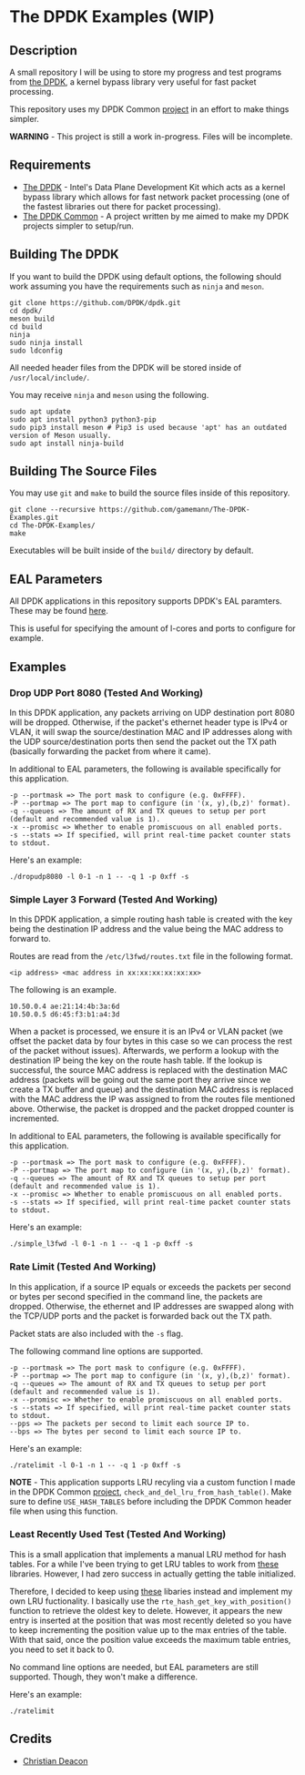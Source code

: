 # The DPDK Examples (WIP)
## Description
A small repository I will be using to store my progress and test programs from [the DPDK](https://www.dpdk.org/), a kernel bypass library very useful for fast packet processing.

This repository uses my DPDK Common [project](https://github.com/gamemann/The-DPDK-Common) in an effort to make things simpler.

**WARNING** - This project is still a work in-progress. Files will be incomplete.

## Requirements
* [The DPDK](https://dpdk.org) - Intel's Data Plane Development Kit which acts as a kernel bypass library which allows for fast network packet processing (one of the fastest libraries out there for packet processing).
* [The DPDK Common](https://github.com/gamemann/The-DPDK-Common) - A project written by me aimed to make my DPDK projects simpler to setup/run.

## Building The DPDK
If you want to build the DPDK using default options, the following should work assuming you have the requirements such as `ninja` and `meson`.

```
git clone https://github.com/DPDK/dpdk.git
cd dpdk/
meson build
cd build
ninja
sudo ninja install
sudo ldconfig
```

All needed header files from the DPDK will be stored inside of `/usr/local/include/`.

You may receive `ninja` and `meson` using the following.

```
sudo apt update
sudo apt install python3 python3-pip
sudo pip3 install meson # Pip3 is used because 'apt' has an outdated version of Meson usually.
sudo apt install ninja-build
```

## Building The Source Files
You may use `git` and `make` to build the source files inside of this repository.

```
git clone --recursive https://github.com/gamemann/The-DPDK-Examples.git
cd The-DPDK-Examples/
make
```

Executables will be built inside of the `build/` directory by default.

## EAL Parameters
All DPDK applications in this repository supports DPDK's EAL paramters. These may be found [here](http://doc.dpdk.org/guides/linux_gsg/linux_eal_parameters.html).

This is useful for specifying the amount of l-cores and ports to configure for example.

## Examples
### Drop UDP Port 8080 (Tested And Working)
In this DPDK application, any packets arriving on UDP destination port 8080 will be dropped. Otherwise, if the packet's ethernet header type is IPv4 or VLAN, it will swap the source/destination MAC and IP addresses along with the UDP source/destination ports then send the packet out the TX path (basically forwarding the packet from where it came).

In additional to EAL parameters, the following is available specifically for this application.

```
-p --portmask => The port mask to configure (e.g. 0xFFFF).
-P --portmap => The port map to configure (in '(x, y),(b,z)' format).
-q --queues => The amount of RX and TX queues to setup per port (default and recommended value is 1).
-x --promisc => Whether to enable promiscuous on all enabled ports.
-s --stats => If specified, will print real-time packet counter stats to stdout.
```

Here's an example:

```
./dropudp8080 -l 0-1 -n 1 -- -q 1 -p 0xff -s
```

### Simple Layer 3 Forward (Tested And Working)
In this DPDK application, a simple routing hash table is created with the key being the destination IP address and the value being the MAC address to forward to.

Routes are read from the `/etc/l3fwd/routes.txt` file in the following format.

```
<ip address> <mac address in xx:xx:xx:xx:xx:xx>
```

The following is an example.

```
10.50.0.4 ae:21:14:4b:3a:6d
10.50.0.5 d6:45:f3:b1:a4:3d
```

When a packet is processed, we ensure it is an IPv4 or VLAN packet (we offset the packet data by four bytes in this case so we can process the rest of the packet without issues). Afterwards, we perform a lookup with the destination IP being the key on the route hash table. If the lookup is successful, the source MAC address is replaced with the destination MAC address (packets will be going out the same port they arrive since we create a TX buffer and queue) and the destination MAC address is replaced with the MAC address the IP was assigned to from the routes file mentioned above. Otherwise, the packet is dropped and the packet dropped counter is incremented.

In additional to EAL parameters, the following is available specifically for this application.

```
-p --portmask => The port mask to configure (e.g. 0xFFFF).
-P --portmap => The port map to configure (in '(x, y),(b,z)' format).
-q --queues => The amount of RX and TX queues to setup per port (default and recommended value is 1).
-x --promisc => Whether to enable promiscuous on all enabled ports.
-s --stats => If specified, will print real-time packet counter stats to stdout.
```

Here's an example:

```
./simple_l3fwd -l 0-1 -n 1 -- -q 1 -p 0xff -s
```

### Rate Limit (Tested And Working)
In this application, if a source IP equals or exceeds the packets per second or bytes per second specified in the command line, the packets are dropped. Otherwise, the ethernet and IP addresses are swapped along with the TCP/UDP ports and the packet is forwarded back out the TX path.

Packet stats are also included with the `-s` flag.

The following command line options are supported.

```
-p --portmask => The port mask to configure (e.g. 0xFFFF).
-P --portmap => The port map to configure (in '(x, y),(b,z)' format).
-q --queues => The amount of RX and TX queues to setup per port (default and recommended value is 1).
-x --promisc => Whether to enable promiscuous on all enabled ports.
-s --stats => If specified, will print real-time packet counter stats to stdout.
--pps => The packets per second to limit each source IP to.
--bps => The bytes per second to limit each source IP to.
```

Here's an example:

```
./ratelimit -l 0-1 -n 1 -- -q 1 -p 0xff -s
```

**NOTE** - This application supports LRU recyling via a custom function I made in the DPDK Common [project](https://github.com/gamemann/The-DPDK-Common), `check_and_del_lru_from_hash_table()`. Make sure to define `USE_HASH_TABLES` before including the DPDK Common header file when using this function.

### Least Recently Used Test (Tested And Working)
This is a small application that implements a manual LRU method for hash tables. For a while I've been trying to get LRU tables to work from [these](http://code.dpdk.org/dpdk/latest/source/lib/table) libraries. However, I had zero success in actually getting the table initialized.

Therefore, I decided to keep using [these](http://code.dpdk.org/dpdk/latest/source/lib/hash) libaries instead and implement my own LRU fuctionality. I basically use the `rte_hash_get_key_with_position()` function to retrieve the oldest key to delete. However, it appears the new entry is inserted at the position that was most recently deleted so you have to keep incrementing the position value up to the max entries of the table. With that said, once the position value exceeds the maximum table entries, you need to set it back to 0.

No command line options are needed, but EAL parameters are still supported. Though, they won't make a difference.

Here's an example:

```
./ratelimit
```

## Credits
* [Christian Deacon](https://github.com/gamemann)